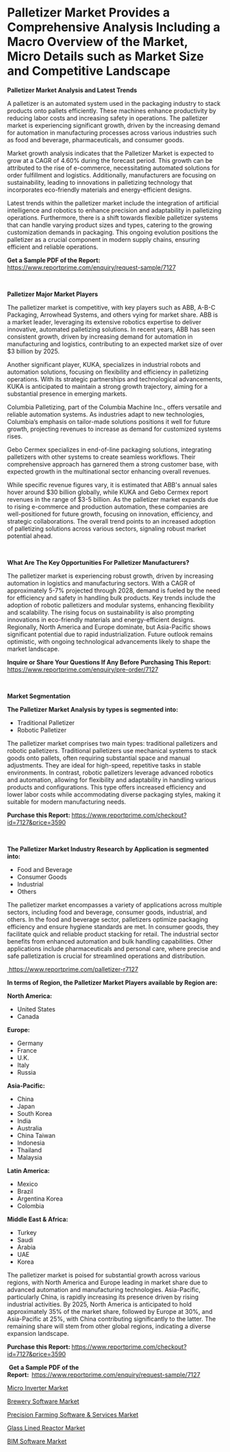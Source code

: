 <p><h1>Palletizer Market Provides a Comprehensive Analysis Including a Macro Overview of the Market, Micro Details such as Market Size and Competitive Landscape</h1></p><p><strong>Palletizer Market Analysis and Latest Trends</strong></p>
<p><p>A palletizer is an automated system used in the packaging industry to stack products onto pallets efficiently. These machines enhance productivity by reducing labor costs and increasing safety in operations. The palletizer market is experiencing significant growth, driven by the increasing demand for automation in manufacturing processes across various industries such as food and beverage, pharmaceuticals, and consumer goods.</p><p>Market growth analysis indicates that the Palletizer Market is expected to grow at a CAGR of 4.60% during the forecast period. This growth can be attributed to the rise of e-commerce, necessitating automated solutions for order fulfillment and logistics. Additionally, manufacturers are focusing on sustainability, leading to innovations in palletizing technology that incorporates eco-friendly materials and energy-efficient designs.</p><p>Latest trends within the palletizer market include the integration of artificial intelligence and robotics to enhance precision and adaptability in palletizing operations. Furthermore, there is a shift towards flexible palletizer systems that can handle varying product sizes and types, catering to the growing customization demands in packaging. This ongoing evolution positions the palletizer as a crucial component in modern supply chains, ensuring efficient and reliable operations.</p></p>
<p><strong>Get a Sample PDF of the Report:&nbsp;</strong> <a href="https://www.reportprime.com/enquiry/request-sample/7127?utm_campaign=1094&utm_medium=2&utm_source=Github&utm_content=ia&utm_term=25112024&utm_id=palletizer">https://www.reportprime.com/enquiry/request-sample/7127</a></p>
<p>&nbsp;</p>
<p><strong>Palletizer Major Market Players</strong></p>
<p><p>The palletizer market is competitive, with key players such as ABB, A-B-C Packaging, Arrowhead Systems, and others vying for market share. ABB is a market leader, leveraging its extensive robotics expertise to deliver innovative, automated palletizing solutions. In recent years, ABB has seen consistent growth, driven by increasing demand for automation in manufacturing and logistics, contributing to an expected market size of over $3 billion by 2025.</p><p>Another significant player, KUKA, specializes in industrial robots and automation solutions, focusing on flexibility and efficiency in palletizing operations. With its strategic partnerships and technological advancements, KUKA is anticipated to maintain a strong growth trajectory, aiming for a substantial presence in emerging markets.</p><p>Columbia Palletizing, part of the Columbia Machine Inc., offers versatile and reliable automation systems. As industries adapt to new technologies, Columbia’s emphasis on tailor-made solutions positions it well for future growth, projecting revenues to increase as demand for customized systems rises.</p><p>Gebo Cermex specializes in end-of-line packaging solutions, integrating palletizers with other systems to create seamless workflows. Their comprehensive approach has garnered them a strong customer base, with expected growth in the multinational sector enhancing overall revenues.</p><p>While specific revenue figures vary, it is estimated that ABB's annual sales hover around $30 billion globally, while KUKA and Gebo Cermex report revenues in the range of $3-5 billion. As the palletizer market expands due to rising e-commerce and production automation, these companies are well-positioned for future growth, focusing on innovation, efficiency, and strategic collaborations. The overall trend points to an increased adoption of palletizing solutions across various sectors, signaling robust market potential ahead.</p></p>
<p>&nbsp;</p>
<p><strong>What Are The Key Opportunities For Palletizer Manufacturers?</strong></p>
<p><p>The palletizer market is experiencing robust growth, driven by increasing automation in logistics and manufacturing sectors. With a CAGR of approximately 5-7% projected through 2028, demand is fueled by the need for efficiency and safety in handling bulk products. Key trends include the adoption of robotic palletizers and modular systems, enhancing flexibility and scalability. The rising focus on sustainability is also prompting innovations in eco-friendly materials and energy-efficient designs. Regionally, North America and Europe dominate, but Asia-Pacific shows significant potential due to rapid industrialization. Future outlook remains optimistic, with ongoing technological advancements likely to shape the market landscape.</p></p>
<p><strong>Inquire or Share Your Questions If Any Before Purchasing This Report:</strong> <a href="https://www.reportprime.com/enquiry/pre-order/7127?utm_campaign=1094&utm_medium=2&utm_source=Github&utm_content=ia&utm_term=25112024&utm_id=palletizer">https://www.reportprime.com/enquiry/pre-order/7127</a></p>
<p>&nbsp;</p>
<p><strong>Market Segmentation</strong></p>
<p><strong>The Palletizer Market Analysis by types is segmented into:</strong></p>
<p><ul><li>Traditional Palletizer</li><li>Robotic Palletizer</li></ul></p>
<p><p>The palletizer market comprises two main types: traditional palletizers and robotic palletizers. Traditional palletizers use mechanical systems to stack goods onto pallets, often requiring substantial space and manual adjustments. They are ideal for high-speed, repetitive tasks in stable environments. In contrast, robotic palletizers leverage advanced robotics and automation, allowing for flexibility and adaptability in handling various products and configurations. This type offers increased efficiency and lower labor costs while accommodating diverse packaging styles, making it suitable for modern manufacturing needs.</p></p>
<p><strong>Purchase this Report:&nbsp;</strong><a href="https://www.reportprime.com/checkout?id=7127&price=3590&utm_campaign=1094&utm_medium=2&utm_source=Github&utm_content=ia&utm_term=25112024&utm_id=palletizer">https://www.reportprime.com/checkout?id=7127&price=3590</a></p>
<p>&nbsp;</p>
<p><strong>The Palletizer Market Industry Research by Application is segmented into:</strong></p>
<p><ul><li>Food and Beverage</li><li>Consumer Goods</li><li>Industrial</li><li>Others</li></ul></p>
<p><p>The palletizer market encompasses a variety of applications across multiple sectors, including food and beverage, consumer goods, industrial, and others. In the food and beverage sector, palletizers optimize packaging efficiency and ensure hygiene standards are met. In consumer goods, they facilitate quick and reliable product stacking for retail. The industrial sector benefits from enhanced automation and bulk handling capabilities. Other applications include pharmaceuticals and personal care, where precise and safe palletization is crucial for streamlined operations and distribution.</p></p>
<p><a href="https://www.reportprime.com/palletizer-r7127?utm_campaign=1094&utm_medium=2&utm_source=Github&utm_content=ia&utm_term=25112024&utm_id=palletizer">&nbsp;https://www.reportprime.com/palletizer-r7127</a></p>
<p><strong>In terms of Region, the Palletizer Market Players available by Region are:</strong></p>
<p>
    <p> <strong> North America: </strong>
        <ul>
            <li>United States</li>
            <li>Canada</li>
        </ul>
        </p> 
    <p> <strong> Europe: </strong>
        <ul>
            <li>Germany</li>
            <li>France</li>
            <li>U.K.</li>
            <li>Italy</li>
            <li>Russia</li>
        </ul>
        </p> 
    <p> <strong> Asia-Pacific: </strong>
        <ul>
            <li>China</li>
            <li>Japan</li>
            <li>South Korea</li>
            <li>India</li>
            <li>Australia</li>
            <li>China Taiwan</li>
            <li>Indonesia</li>
            <li>Thailand</li>
            <li>Malaysia</li>
        </ul>
        </p> 
    <p> <strong> Latin America: </strong>
        <ul>
            <li>Mexico</li>
            <li>Brazil</li>
            <li>Argentina Korea</li>
            <li>Colombia</li>
        </ul>
        </p> 
    <p> <strong> Middle East & Africa: </strong>
        <ul>
            <li>Turkey</li>
            <li>Saudi</li>
            <li>Arabia</li>
            <li>UAE</li>
            <li>Korea</li>
        </ul>
    </p>
    </p>
<p><p>The palletizer market is poised for substantial growth across various regions, with North America and Europe leading in market share due to advanced automation and manufacturing technologies. Asia-Pacific, particularly China, is rapidly increasing its presence driven by rising industrial activities. By 2025, North America is anticipated to hold approximately 35% of the market share, followed by Europe at 30%, and Asia-Pacific at 25%, with China contributing significantly to the latter. The remaining share will stem from other global regions, indicating a diverse expansion landscape.</p></p>
<p><strong>Purchase this Report: </strong><a href="https://www.reportprime.com/checkout?id=7127&price=3590&utm_campaign=1094&utm_medium=2&utm_source=Github&utm_content=ia&utm_term=25112024&utm_id=palletizer">https://www.reportprime.com/checkout?id=7127&price=3590</a></p>
<p>&nbsp;<strong>Get a Sample PDF of the Report:&nbsp;&nbsp;</strong><a href="https://www.reportprime.com/enquiry/request-sample/7127?utm_campaign=1094&utm_medium=2&utm_source=Github&utm_content=ia&utm_term=25112024&utm_id=palletizer">https://www.reportprime.com/enquiry/request-sample/7127</a></p>
<p><strong></strong></p>
<p><p><a href="https://github.com/SamiaChowdhury801/Market-Research-Report-List-1/blob/main/micro-inverter-market.md?utm_campaign=1094&utm_medium=2&utm_source=Github&utm_content=ia&utm_term=25112024&utm_id=palletizer">Micro Inverter Market</a></p><p><a href="https://www.linkedin.com/pulse/complete-analysis-brewery-software-markets-size-share-revenue-zhsfc?utm_campaign=1094&utm_medium=2&utm_source=Github&utm_content=ia&utm_term=25112024&utm_id=palletizer">Brewery Software Market</a></p><p><a href="https://issuu.com/reportprime-2/docs/precision-farming-software-services_e9fa327ab842eb?utm_campaign=1094&utm_medium=2&utm_source=Github&utm_content=ia&utm_term=25112024&utm_id=palletizer">Precision Farming Software & Services Market</a></p><p><a href="https://github.com/LilianFaulkner65/Market-Research-Report-List-1/blob/main/glass-lined-reactor-market.md?utm_campaign=1094&utm_medium=2&utm_source=Github&utm_content=ia&utm_term=25112024&utm_id=palletizer">Glass Lined Reactor Market</a></p><p><a href="https://www.linkedin.com/pulse/bim-software-industry-market-analysis-evaluating-size-cagr-92-vmgkc?utm_campaign=1094&utm_medium=2&utm_source=Github&utm_content=ia&utm_term=25112024&utm_id=palletizer">BIM Software Market</a></p></p>